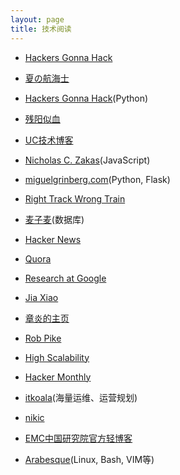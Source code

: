 ```yaml
---
layout: page
title: 技术阅读
---
```


- [Hackers Gonna Hack](http://www.jeffknupp.com/)

- [夏の航海士](http://www.soimort.org/)

- [Hackers Gonna Hack](http://www.jeffknupp.com/)(Python)

- [残阳似血](http://qinxuye.me/)

- [UC技术博客](http://tech.uc.cn/)

- [Nicholas C. Zakas](http://www.nczonline.net/)(JavaScript)

- [miguelgrinberg.com](http://blog.miguelgrinberg.com/)(Python, Flask)

- [Right Track Wrong Train](http://www.huangz.me/en/latest/index.html)

- [麦子麦](http://www.wzxue.com/)(数据库)

- [Hacker News](http://news.ycombinator.com/)

- [Quora](http://www.quora.com/)

- [Research at Google](http://research.google.com/)

- [Jia Xiao](http://xiao-jia.com/)

- [章炎的主页](http://dirlt.com/)

- [Rob Pike](http://cat-v.org/)

- [High Scalability](http://highscalability.com/)

- [Hacker Monthly](http://hackermonthly.com/)

- [itkoala](http://www.itkoala.com/)(海量运维、运营规划)

- [nikic](http://nikic.github.com/)

- [EMC中国研究院官方轻博客](http://qing.weibo.com/emclabschina)

- [Arabesque](http://blog.sanctum.geek.nz/)(Linux, Bash, VIM等)
